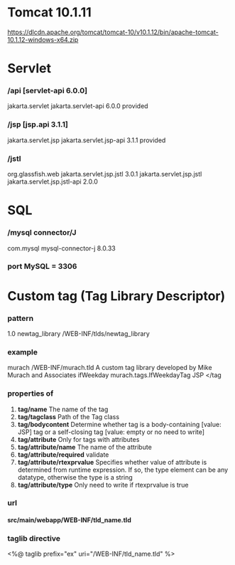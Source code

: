 # Tomcat 10.1.11 
https://dlcdn.apache.org/tomcat/tomcat-10/v10.1.12/bin/apache-tomcat-10.1.12-windows-x64.zip


# Servlet

### /api [servlet-api 6.0.0]
<dependency>
    <groupId>jakarta.servlet</groupId>
    <artifactId>jakarta.servlet-api</artifactId>
    <version>6.0.0</version>
    <scope>provided</scope>
</dependency>

### /jsp [jsp.api 3.1.1]
<!-- https://mvnrepository.com/artifact/jakarta.servlet.jsp/jakarta.servlet.jsp-api -->
<dependency>
    <groupId>jakarta.servlet.jsp</groupId>
    <artifactId>jakarta.servlet.jsp-api</artifactId>
    <version>3.1.1</version>
    <scope>provided</scope>
</dependency>

### /jstl
<dependency>
    <groupId>org.glassfish.web</groupId>
    <artifactId>jakarta.servlet.jsp.jstl</artifactId>
    <version>3.0.1</version>
</dependency>
<dependency>
    <groupId>jakarta.servlet.jsp.jstl</groupId>
    <artifactId>jakarta.servlet.jsp.jstl-api</artifactId>
    <version>2.0.0</version>
</dependency>


# SQL

### /mysql connector/J
<dependency>
    <groupId>com.mysql</groupId>
    <artifactId>mysql-connector-j</artifactId>
    <version>8.0.33</version>
</dependency>

### port MySQL = 3306


# Custom tag (Tag Library Descriptor)

### pattern
<?xml version="1.0" encoding="UTF-8"?>
<taglib version="2.1" xmlns="http://java.sun.com/xml/ns/javaee" 
        xmlns:xsi="http://www.w3.org/2001/XMLSchema-instance" 
        xsi:schemaLocation="http://java.sun.com/xml/ns/javaee 
                http://java.sun.com/xml/ns/javaee/web-jsptaglibrary_2_1.xsd">
  <tlib-version>1.0</tlib-version>
  <short-name>newtag_library</short-name>
  <uri>/WEB-INF/tlds/newtag_library</uri>
  
</taglib>

### example
<short-name>murach</short-name>
<uri>/WEB-INF/murach.tld</uri>
<info>A custom tag library developed by
    Mike Murach and Associates</info>
<tag>
    <name>ifWeekday</name>
    <tagclass>murach.tags.IfWeekdayTag</tagclass>
    <bodycontent>JSP</bodycontent>
</tag

### properties of <tag>
1. **tag/name**                       The name of the tag
2. **tag/tagclass**                   Path of the Tag class
3. **tag/bodycontent**                Determine whether tag is a body-containing [value: JSP] tag or a self-closing tag [value: empty or no need to write]
4. **tag/attribute**                  Only for tags with attributes
5. **tag/attribute/name**             The name of the attribute
6. **tag/attribute/required**         validate
7. **tag/attribute/rtexprvalue**      Specifies whether value of attribute is determined from runtime expression. If so, the type element can be any datatype, otherwise the type is a string
8. **tag/attribute/type**             Only need to write if rtexprvalue is true


### url 
#### src/main/webapp/WEB-INF/tld_name.tld

### taglib directive
<%@ taglib prefix="ex" uri="/WEB-INF/tld_name.tld" %>








